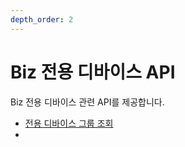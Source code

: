 ```yaml
---
depth_order: 2
---
```


# Biz 전용 디바이스 API

Biz 전용 디바이스 관련 API를 제공합니다.

* [전용 디바이스 그룹 조회](api-sharedevice-groupinquiry)
* 
